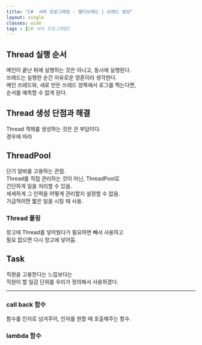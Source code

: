 ```yaml
---
title: "C#  서버 프로그래밍 - 멀티쓰레드 | 쓰레드 생성"
layout: single
classes: wide
tags : [C# 서버 프로그래밍]
---
```


## Thread 실행 순서
메인이 끝난 뒤에 실행하는 것은 아니고, 동시에 실행된다.  
쓰레드는 실행한 순간 자유로운 영혼이라 생각한다.  
메인 쓰레드와, 새로 만든 쓰레드 양쪽에서 로그를 찍는다면,  
순서를 예측할 수 없게 된다.  
  
## Thread 생성 단점과 해결  
Thread 객체를 생성하는 것은 큰 부담이다.  
경우에 따라  
  
## ThreadPool  
단기 알바를 고용하는 관점.  
Thread를 직접 관리하는 것이 아닌, ThreadPool로  
간단하게 일을 처리할 수 있음.  
세세하게 그 인력을 어떻게 관리할지 설정할 수 없음.  
가급적이면 짧은 일을 시킬 때 사용.  
  
### Thread 풀링  
창고에 Thread를 넣어뒀다가 필요하면 빼서 사용하고  
필요 없으면 다시 창고에 넣어둠.  
  
## Task  
직원을 고용한다는 느낌보다는  
직원이 할 일감 단위를 우리가 정의해서 사용하겠다.  
  
---  
  
### call back 함수  
함수를 인자로 넘겨주어, 인자를 원할 때 호출해주는 함수.  
  
### lambda 함수  
